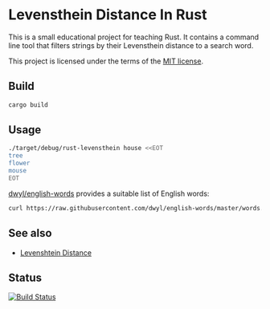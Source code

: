 # Levensthein Distance In Rust

This is a small educational project for teaching Rust.
It contains a command line tool that filters strings by their Levensthein distance to a search word.

This project is licensed under the terms of the [MIT license](LICENSE).

## Build

```bash
cargo build
```

## Usage

```bash
./target/debug/rust-levensthein house <<EOT 
tree
flower
mouse
EOT
```

[dwyl/english-words](https://github.com/dwyl/english-words) provides a suitable list of English words:

```bash
curl https://raw.githubusercontent.com/dwyl/english-words/master/words.txt --output words.txt
```


## See also

- [Levenshtein Distance](https://en.wikipedia.org/wiki/Levenshtein_distance)

## Status

[![Build Status](https://travis-ci.org/az82/rust-levenshtein.svg?branch=master)](https://travis-ci.org/az82/rust-levenshtein)
